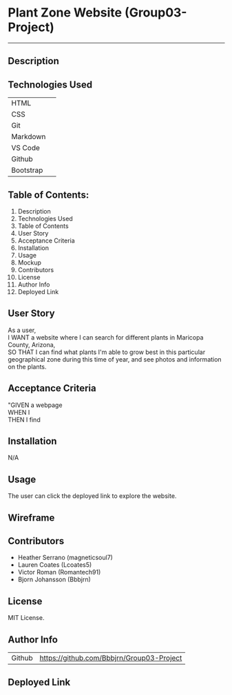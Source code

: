 # Plant Zone Website (Group03-Project) 
--------

## Description


## Technologies Used

|        |  | 
| ------------- |:-------------:| 
| HTML      |  | 
| CSS       |  |   
| Git       |  |   
| Markdown  |  |
| VS Code   |  |   
| Github    |  |   
| Bootstrap |  |

## Table of Contents: 

1. Description <br>
2. Technologies Used <br>
3. Table of Contents <br>
4. User Story <br>
5. Acceptance Criteria <br>
6. Installation <br>
7. Usage <br>
8. Mockup <br>
9. Contributors <br>
10. License <br>
11. Author Info <br>
12. Deployed Link <br>

## User Story

As a user, <br>
I WANT a website where I can search for different plants in Maricopa County, Arizona, <br>
SO THAT I can find what plants I'm able to grow best in this particular geographical zone during this time of year, and see photos and information on the plants.

## Acceptance Criteria

"GIVEN a webpage  <br>
WHEN I  <br>
THEN I find 

## Installation 

N/A

## Usage

The user can click the deployed link to explore the website.

## Wireframe



## Contributors

* Heather Serrano (magneticsoul7) <br>
* Lauren Coates (Lcoates5) <br>
* Victor Roman (Romantech91) <br>
* Bjorn Johansson (Bbbjrn)

## License

MIT License.

## Author Info

|        |  | 
| ------------- |:-------------:|   
| Github    | https://github.com/Bbbjrn/Group03-Project |   

## Deployed Link 

